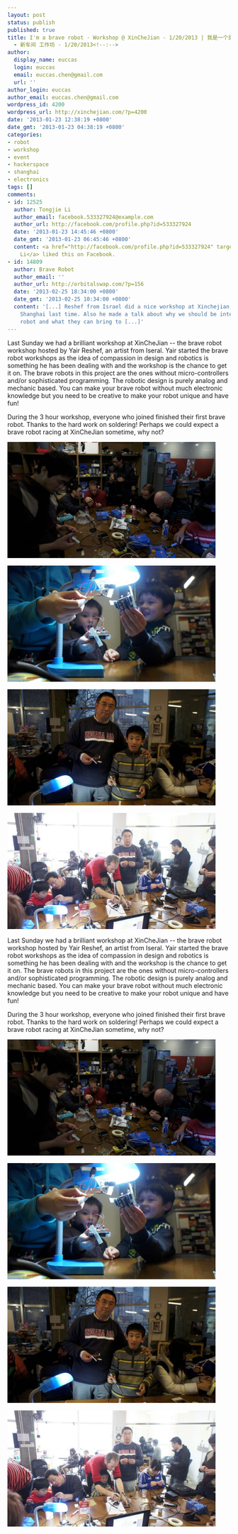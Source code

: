 ```yaml
---
layout: post
status: publish
published: true
title: I'm a brave robot - Workshop @ XinCheJian - 1/20/2013 | 我是一个勇敢的机器人
  - 新车间 工作坊 - 1/20/2013<!--:-->
author:
  display_name: euccas
  login: euccas
  email: euccas.chen@gmail.com
  url: ''
author_login: euccas
author_email: euccas.chen@gmail.com
wordpress_id: 4200
wordpress_url: http://xinchejian.com/?p=4200
date: '2013-01-23 12:38:19 +0800'
date_gmt: '2013-01-23 04:38:19 +0800'
categories:
- robot
- workshop
- event
- hackerspace
- shanghai
- electronics
tags: []
comments:
- id: 12525
  author: Tongjie Li
  author_email: facebook.533327924@example.com
  author_url: http://facebook.com/profile.php?id=533327924
  date: '2013-01-23 14:45:46 +0800'
  date_gmt: '2013-01-23 06:45:46 +0800'
  content: <a href="http://facebook.com/profile.php?id=533327924" target="_blank">Tongjie
    Li</a> liked this on Facebook.
- id: 14809
  author: Brave Robot
  author_email: ''
  author_url: http://orbitalswap.com/?p=156
  date: '2013-02-25 18:34:00 +0800'
  date_gmt: '2013-02-25 10:34:00 +0800'
  content: '[...] Reshef from Israel did a nice workshop at Xinchejian hackerspace
    Shanghai last time. Also he made a talk about why we should be interested to build
    robot and what they can bring to [...]'
---
```

<p><!--:en-->Last Sunday we had a brilliant workshop at XinCheJian -- the brave robot workshop hosted by Yair Reshef, an artist from Iseral. Yair started the brave robot workshops as the idea of compassion in design and robotics is something he has been dealing with and the workshop is the chance to get it on. The brave robots in this project are the ones without micro-controllers and/or sophisticated programming. The robotic design is purely analog and mechanic based. You can make your brave robot without much electronic knowledge but you need to be creative to make your robot unique and have fun!</p>
<p>During the 3 hour workshop, everyone who joined finished their first brave robot. Thanks to the hard work on soldering! Perhaps we could expect a brave robot racing at XinCheJian sometime, why not?</p>
<p><a href="http://xinchejian.com/2013/01/23/im-a-brave-robot-workshop-xinchejian-1202013/vukgkwo/" rel="attachment wp-att-4201"><img src="/uploads/2013/01/vUKGkwO-600x335.jpg" alt="brvrbt_workshop_00" width="470" height="262" class="alignnone size-large wp-image-4201" /></a></p>
<p><a href="http://xinchejian.com/2013/01/23/im-a-brave-robot-workshop-xinchejian-1202013/l4iqazzh/" rel="attachment wp-att-4202"><img src="/uploads/2013/01/L4IqAZzh-600x335.jpg" alt="brvrbt_workshop_01" width="470" height="262" class="alignnone size-medium wp-image-4202" /></a></p>
<p><a href="http://xinchejian.com/2013/01/23/im-a-brave-robot-workshop-xinchejian-1202013/2kynfjwh/" rel="attachment wp-att-4205"><img src="/uploads/2013/01/2kYNFjwh-600x335.jpg" alt="brvrbt_03" width="470" height="262" class="alignnone size-medium wp-image-4205" /></a></p>
<p><a href="http://xinchejian.com/2013/01/23/im-a-brave-robot-workshop-xinchejian-1202013/tt8ylith/" rel="attachment wp-att-4211"><img src="/uploads/2013/01/Tt8yliTh-600x335.jpg" alt="brvrbt_workshop_04" width="470" height="262" class="alignnone size-large wp-image-4211" /></a></p>
<p><!--:--></p>
<p><!--:zh-->Last Sunday we had a brilliant workshop at XinCheJian -- the brave robot workshop hosted by Yair Reshef, an artist from Iseral. Yair started the brave robot workshops as the idea of compassion in design and robotics is something he has been dealing with and the workshop is the chance to get it on. The brave robots in this project are the ones without micro-controllers and/or sophisticated programming. The robotic design is purely analog and mechanic based. You can make your brave robot without much electronic knowledge but you need to be creative to make your robot unique and have fun!</p>
<p>During the 3 hour workshop, everyone who joined finished their first brave robot. Thanks to the hard work on soldering! Perhaps we could expect a brave robot racing at XinCheJian sometime, why not?</p>
<p><a href="http://xinchejian.com/2013/01/23/im-a-brave-robot-workshop-xinchejian-1202013/vukgkwo/" rel="attachment wp-att-4201"><img src="/uploads/2013/01/vUKGkwO-600x335.jpg" alt="brvrbt_workshop_00" width="470" height="262" class="alignnone size-large wp-image-4201" /></a></p>
<p><a href="http://xinchejian.com/2013/01/23/im-a-brave-robot-workshop-xinchejian-1202013/l4iqazzh/" rel="attachment wp-att-4202"><img src="/uploads/2013/01/L4IqAZzh-600x335.jpg" alt="brvrbt_workshop_01" width="470" height="262" class="alignnone size-medium wp-image-4202" /></a></p>
<p><a href="http://xinchejian.com/2013/01/23/im-a-brave-robot-workshop-xinchejian-1202013/2kynfjwh/" rel="attachment wp-att-4205"><img src="/uploads/2013/01/2kYNFjwh-600x335.jpg" alt="brvrbt_03" width="470" height="262" class="alignnone size-medium wp-image-4205" /></a></p>
<p><a href="http://xinchejian.com/2013/01/23/im-a-brave-robot-workshop-xinchejian-1202013/tt8ylith/" rel="attachment wp-att-4211"><img src="/uploads/2013/01/Tt8yliTh-600x335.jpg" alt="brvrbt_workshop_04" width="470" height="262" class="alignnone size-large wp-image-4211" /></a></p>
<p><!--:--></p>
